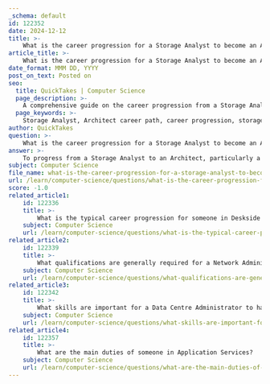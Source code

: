 ```yaml
---
_schema: default
id: 122352
date: 2024-12-12
title: >-
    What is the career progression for a Storage Analyst to become an Architect?
article_title: >-
    What is the career progression for a Storage Analyst to become an Architect?
date_format: MMM DD, YYYY
post_on_text: Posted on
seo:
  title: QuickTakes | Computer Science
  page_description: >-
    A comprehensive guide on the career progression from a Storage Analyst to a Storage Architect, outlining key steps including skill development, advancement opportunities, education, certifications, and the importance of networking.
  page_keywords: >-
    Storage Analyst, Architect career path, career progression, storage technologies, skill development, Senior Storage Analyst, Storage Architect, education and certifications, networking, portfolio development, IT infrastructure
author: QuickTakes
question: >-
    What is the career progression for a Storage Analyst to become an Architect?
answer: >-
    To progress from a Storage Analyst to an Architect, particularly a Storage Architect, there are several key steps and considerations involved in the career path. Here’s a detailed overview of the typical progression:\n\n1. **Entry-Level Position**: Many Storage Analysts begin their careers in IT support or as storage engineers. This foundational experience is crucial as it provides exposure to various storage technologies and systems, such as Storage Area Networks (SANs) and Network Attached Storage (NAS).\n\n2. **Skill Development**: As a Storage Analyst, it is essential to develop a strong understanding of data storage technologies, data management, and infrastructure. This includes gaining proficiency in storage virtualization, backup solutions, and disaster recovery strategies. Continuous learning through certifications and training in relevant technologies can enhance your skill set.\n\n3. **Advancement to Senior Roles**: After gaining experience (typically 2-4 years), a Storage Analyst may advance to a Senior Storage Analyst or Principal Analyst role. These positions often involve more complex responsibilities, including designing storage solutions and leading projects.\n\n4. **Transition to Architect Roles**: To become a Storage Architect, professionals usually need to transition into roles that focus on the design and architecture of storage systems. This may involve working closely with other IT professionals, such as database administrators and network engineers, to ensure the reliability and efficiency of storage solutions.\n\n5. **Education and Certifications**: Pursuing further education, such as a bachelor's degree in computer science, information technology, or a related field, is often beneficial. Additionally, obtaining certifications in storage technologies (e.g., from vendors like Dell EMC, NetApp, or VMware) can significantly enhance your qualifications.\n\n6. **Experience in Related Fields**: Gaining experience in related areas, such as data engineering or IT project management, can provide a broader understanding of how storage solutions fit into the overall IT infrastructure. This cross-disciplinary knowledge is valuable for an Architect role.\n\n7. **Networking and Professional Development**: Engaging with professional networks and communities can provide insights into industry trends and best practices. Attending conferences and workshops can also help in building connections that may lead to opportunities in architect roles.\n\n8. **Portfolio Development**: As you progress, it is important to build a portfolio that showcases your projects and achievements in storage management and architecture. This can be a critical asset when applying for Architect positions.\n\nIn summary, the career progression from a Storage Analyst to a Storage Architect involves gaining relevant experience, enhancing technical skills, pursuing further education, and developing a professional network. Each step builds upon the previous one, leading to the expertise required for an Architect role.
subject: Computer Science
file_name: what-is-the-career-progression-for-a-storage-analyst-to-become-an-architect.md
url: /learn/computer-science/questions/what-is-the-career-progression-for-a-storage-analyst-to-become-an-architect
score: -1.0
related_article1:
    id: 122336
    title: >-
        What is the typical career progression for someone in Deskside Services?
    subject: Computer Science
    url: /learn/computer-science/questions/what-is-the-typical-career-progression-for-someone-in-deskside-services
related_article2:
    id: 122339
    title: >-
        What qualifications are generally required for a Network Administrator role?
    subject: Computer Science
    url: /learn/computer-science/questions/what-qualifications-are-generally-required-for-a-network-administrator-role
related_article3:
    id: 122342
    title: >-
        What skills are important for a Data Centre Administrator to have?
    subject: Computer Science
    url: /learn/computer-science/questions/what-skills-are-important-for-a-data-centre-administrator-to-have
related_article4:
    id: 122357
    title: >-
        What are the main duties of someone in Application Services?
    subject: Computer Science
    url: /learn/computer-science/questions/what-are-the-main-duties-of-someone-in-application-services
---
```


&nbsp;